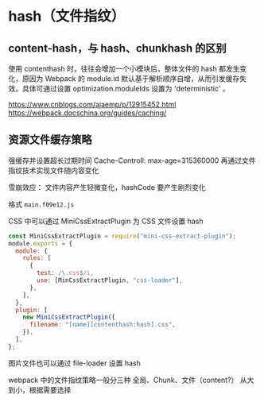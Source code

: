 # hash（文件指纹）

## content-hash，与 hash、chunkhash 的区别

使用 contenthash 时，往往会增加一个小模块后，整体文件的 hash 都发生变化，原因为 Webpack 的 module.id 默认基于解析顺序自增，从而引发缓存失效。具体可通过设置 optimization.moduleIds 设置为 'deterministic' 。

https://www.cnblogs.com/ajaemp/p/12915452.html
https://webpack.docschina.org/guides/caching/

## 资源文件缓存策略

强缓存并设置超长过期时间 Cache-Controll: max-age=315360000
再通过文件指纹技术实现文件随内容变化

雪崩效应： 文件内容产生轻微变化，hashCode 要产生剧烈变化

格式 `main.f09e12.js`

CSS 中可以通过 MiniCssExtractPlugin 为 CSS 文件设置 hash

```js
const MiniCssExtractPlugin = require("mini-css-extract-plugin");
module.exports = {
  module: {
    rules: [
      {
        test: /\.css$/i,
        use: [MinCssExtractPlugin, "css-loader"],
      },
    ],
  },
  plugin: [
    new MiniCssExtractPlugin({
      filename: "[name][contenthash:hash].css",
    }),
  ],
};
```

图片文件也可以通过 file-loader 设置 hash

webpack 中的文件指纹策略一般分三种
全局、Chunk、文件（content?）
从大到小，根据需要选择
